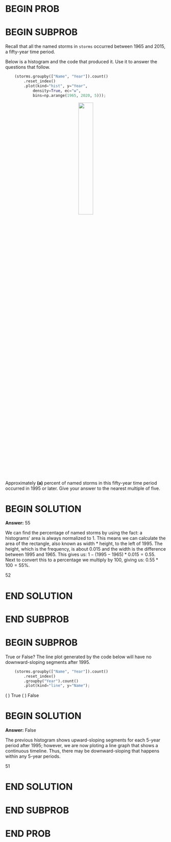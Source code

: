 # BEGIN PROB

# BEGIN SUBPROB

Recall that all the named storms in `storms` occurred between 1965 and 2015, a fifty-year
time period.

Below is a histogram and the code that produced it. Use it to answer the questions that
follow.

```py
    (storms.groupby(["Name", "Year"]).count()
        .reset_index()
        .plot(kind="hist", y="Year",
            density=True, ec="w",
            bins=np.arange(1965, 2020, 5)));
```

<center><img src='../assets/images/wi23-midterm/q10_wi23-midterm.png' width=30%></center>

Approximately __(a)__ percent of named storms in this fifty-year time period
occurred in 1995 or later. Give your answer to the nearest multiple of five.

# BEGIN SOLUTION

**Answer:** 55

We can find the percentage of named storms by using the fact: a histograms' area is always normalized to 1. This means we can calculate the area of the rectangle, also known as width * height, to the left of 1995. The height, which is the frequency, is about 0.015 and the width is the difference between 1995 and 1965. This gives us: $1 - (1995 - 1965) * 0.015 = 0.55$. Next to convert this to a percentage we multiply by 100, giving us: $0.55 * 100 = 55\%$.

<average>52</average>

# END SOLUTION

# END SUBPROB



# BEGIN SUBPROB

True or False? The line plot generated by the code below will have no downward-sloping
segments after 1995.

```py
    (storms.groupby(["Name", "Year"]).count()
        .reset_index()
        .groupby("Year").count()
        .plot(kind="line", y="Name");
```

( ) True
( ) False


# BEGIN SOLUTION

**Answer:** False

The previous histogram shows upward-sloping segments for each 5-year period after 1995; however, we are now ploting a line graph that shows a continuous timeline. Thus, there may be downward-sloping that happens within any 5-year periods. 

<average>51</average>

# END SOLUTION

# END SUBPROB
# END PROB




